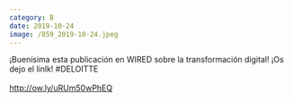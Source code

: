 ```yaml
--- 
category: B 
date: 2019-10-24 
image: /859_2019-10-24.jpeg 
--- 
```


¡Buenísima esta publicación en WIRED sobre la transformación digital! ¡Os dejo el linlk! #DELOITTE<br><br>http://ow.ly/uRUm50wPhEQ